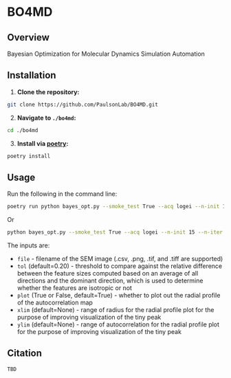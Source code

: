 # BO4MD

## Overview
Bayesian Optimization for Molecular Dynamics Simulation Automation

## Installation
1. **Clone the repository:**
```sh
git clone https://github.com/PaulsonLab/BO4MD.git
```
2. **Navigate to `./bo4md`:**
```sh
cd ./bo4md
```
3. **Install via [poetry](https://python-poetry.org/):**
```sh
poetry install
```


## Usage
Run the following in the command line:
```sh
poetry run python bayes_opt.py --smoke_test True --acq logei --n-init 15 --n-iter 30 --patience 10 --seed 42
```
Or
```sh
python bayes_opt.py --smoke_test True --acq logei --n-init 15 --n-iter 30 --patience 10 --seed 42
```

The inputs are: 
- `file` - filename of the SEM image (.csv, .png, .tif, and .tiff are supported)
- `tol` (default=0.20) - threshold to compare against the relative difference between the feature sizes computed based on an average of all directions and the dominant direction, which is used to determine whether the features are isotropic or not
- `plot` (True or False, default=True) - whether to plot out the radial profile of the autocorrelation map
- `xlim` (default=None) - range of radius for the radial profile plot for the purpose of improving visualization of the tiny peak
- `ylim` (default=None) - range of autocorrelation for the radial profile plot for the purpose of improving visualization of the tiny peak

## Citation
```
TBD
```
